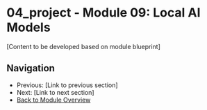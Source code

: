 # 04_project - Module 09: Local AI Models

[Content to be developed based on module blueprint]

## Navigation
- Previous: [Link to previous section]
- Next: [Link to next section]
- [Back to Module Overview](README.md)
